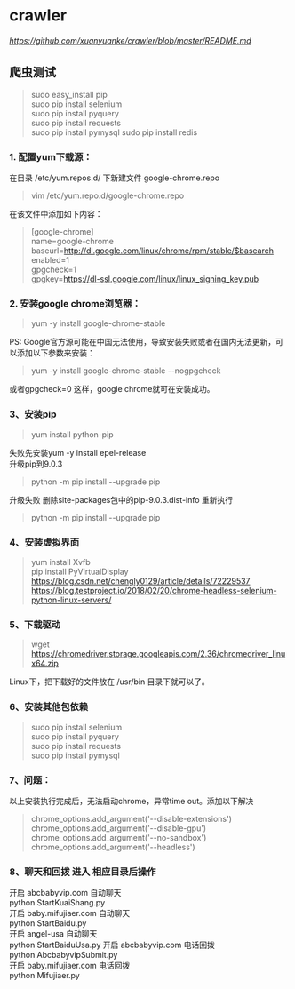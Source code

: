 # crawler

###### https://github.com/xuanyuanke/crawler/blob/master/README.md

## 爬虫测试

>sudo easy_install pip   
>sudo pip install selenium    
>sudo  pip install pyquery   
>sudo pip install requests    
>sudo pip install pymysql
>sudo pip install redis  
   


### 1. 配置yum下载源：

在目录 /etc/yum.repos.d/ 下新建文件 google-chrome.repo
> vim /etc/yum.repo.d/google-chrome.repo
> 
在该文件中添加如下内容：

>[google-chrome]  
name=google-chrome   
baseurl=http://dl.google.com/linux/chrome/rpm/stable/$basearch   
enabled=1   
gpgcheck=1   
gpgkey=https://dl-ssl.google.com/linux/linux_signing_key.pub  

### 2. 安装google chrome浏览器：

> yum -y install google-chrome-stable  
> 
PS: Google官方源可能在中国无法使用，导致安装失败或者在国内无法更新，可以添加以下参数来安装：

> yum -y install google-chrome-stable --nogpgcheck
> 
或者gpgcheck=0
这样，google chrome就可在安装成功。

### 3、安装pip
>yum install python-pip
>
失败先安装yum -y install epel-release   
升级pip到9.0.3
>python -m pip install --upgrade pip   

升级失败
删除site-packages包中的pip-9.0.3.dist-info
重新执行
>python -m pip install --upgrade pip

### 4、安装虚拟界面
>yum install Xvfb   
>pip install PyVirtualDisplay   
https://blog.csdn.net/chengly0129/article/details/72229537
https://blog.testproject.io/2018/02/20/chrome-headless-selenium-python-linux-servers/

### 5、下载驱动

> wget https://chromedriver.storage.googleapis.com/2.36/chromedriver_linux64.zip 
> 
Linux下，把下载好的文件放在 /usr/bin 目录下就可以了。


### 6、安装其他包依赖
>sudo pip install selenium   
sudo pip install pyquery   
sudo pip install requests    
sudo pip install pymysql    


### 7、问题：
以上安装执行完成后，无法启动chrome，异常time out。添加以下解决
>chrome_options.add_argument('--disable-extensions')    
chrome_options.add_argument('--disable-gpu')    
chrome_options.add_argument('--no-sandbox')    
chrome_options.add_argument('--headless')

### 8、聊天和回拨 进入 相应目录后操作
开启 abcbabyvip.com 自动聊天    
python StartKuaiShang.py    
开启 baby.mifujiaer.com 自动聊天    
python StartBaidu.py    
开启 angel-usa 自动聊天    
python StartBaiduUsa.py
开启 abcbabyvip.com 电话回拨    
python AbcbabyvipSubmit.py      
开启 baby.mifujiaer.com 电话回拨    
python Mifujiaer.py  
     